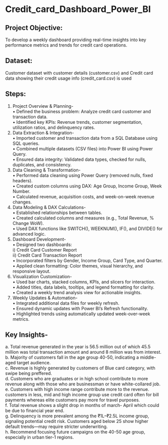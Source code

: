 # Credit_card_Dashboard_Power_BI

## Project Objective:
To develop a weekly dashboard providing real-time insights into key performance metrics and trends for credit card operations.<br />
## Dataset: 
Customer dataset with customer details (customer.csv) and Credit card data showing their credit usage info (credit_card.csv) is used<br />
## Steps:
1.	Project Overview & Planning-<br />
•	Defined the business problem: Analyze credit card customer and transaction data.<br />
•	Identified key KPIs: Revenue trends, customer segmentation, utilization ratios, and delinquency rates.<br />
2.	Data Extraction & Integration-<br />
•	Imported customer and transaction data from a SQL Database using SQL queries.<br />
•	Combined multiple datasets (CSV files) into Power BI using Power Query.<br />
•	Ensured data integrity: Validated data types, checked for nulls, duplicates, and consistency.<br />
3.	 Data Cleaning & Transformation-<br />
•	Performed data cleaning using Power Query (removed nulls, fixed headers).<br />
•	Created custom columns using DAX: Age Group, Income Group, Week Number.<br />
•	Calculated revenue, acquisition costs, and week-on-week revenue changes.<br />
4.	Data Modeling & DAX Calculations-<br />
•	Established relationships between tables.<br />
•	Created calculated columns and measures (e.g., Total Revenue, % Change WoW).<br />
•	Used DAX functions like SWITCH(), WEEKNUM(), IF(), and DIVIDE() for advanced logic.<br />
5.	Dashboard Development-<br />
•	Designed two dashboards:<br />
i)	Credit Card Customer Report<br />
ii)	Credit Card Transaction Report<br />
•	Incorporated filters by Gender, Income Group, Card Type, and Quarter.<br />
•	Applied clean formatting: Color themes, visual hierarchy, and responsive layout.<br />
6.	 Visualization Customization-<br />
•	Used bar charts, stacked columns, KPIs, and slicers for interaction.<br />
•	Added titles, data labels, tooltips, and legend formatting for clarity.<br />
•	Created a weekly trend analysis view for actionable insights.<br />
7.	Weekly Updates & Automation-<br />
•	Integrated additional data files for weekly refresh.<br />
•	Ensured dynamic updates with Power BI’s Refresh functionality.<br />
•	Highlighted trends using automatically updated week-over-week metrics.<br />
## Key Insights-
  a. Total revenue generated in the year is 56.5 million out of which 45.5 million was total transaction amount and around 8 million was from interest. <br />
  b. Majority of customers fall in the age group 40-50, indicating a middle-aged target audience.<br />
c. Revenue is highly generated by customers of Blue card category, with swipe being preffered.<br />
d. Customers who are graduates or in high school contribute to more revenue along with those who are businessman or have white-collared job.<br />
e. Customers with high income range contribute more to the revenue. customers in less, mid and high income group use credit card often for bill payments whereas elite customers pay more for travel purposes.<br />
f. Total revenue shows a slight drop in months of march- April which could be due to financial year end.<br />
g. Delinquency is more prevalent among the ₹1L–₹2.5L income group, signaling potential credit risk. Customers aged below 25 show higher default trends—may require stricter underwriting.<br />
h. Recommend focusing future campaigns on the 40-50 age group, especially in urban tier-1 regions.


